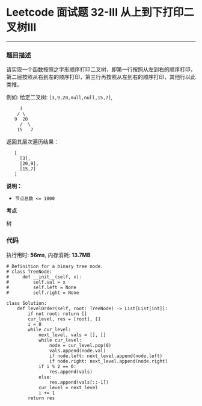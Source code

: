 # Leetcode 面试题 32-III 从上到下打印二叉树III
***
### 题目描述

请实现一个函数按照之字形顺序打印二叉树，即第一行按照从左到右的顺序打印，第二层按照从右到左的顺序打印，第三行再按照从左到右的顺序打印，其他行以此类推。

例如:
给定二叉树: `[3,9,20,null,null,15,7]`,

         3
        / \
       9  20
         /  \
        15   7
返回其层次遍历结果：

       [
         [3],
         [20,9],
         [15,7]
       ]


**说明：**

* `节点总数 <= 1000`


**考点**

树


### 代码
执行用时: **56ms**, 内存消耗: **13.7MB**

```
# Definition for a binary tree node.
# class TreeNode:
#     def __init__(self, x):
#         self.val = x
#         self.left = None
#         self.right = None

class Solution:
    def levelOrder(self, root: TreeNode) -> List[List[int]]:
        if not root: return []
        cur_level, res = [root], []
        i = 0
        while cur_level:
            next_level, vals = [], []
            while cur_level:
                node = cur_level.pop(0)
                vals.append(node.val)
                if node.left: next_level.append(node.left)
                if node.right: next_level.append(node.right)
            if i % 2 == 0:
                res.append(vals)
            else:
                res.append(vals[::-1])
            cur_level = next_level
            i += 1
        return res
```








